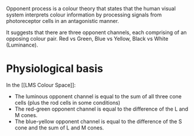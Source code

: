 Opponent process is a colour theory that states that the human visual system interprets colour information by processing signals from photoreceptor cells in an antagonistic manner.

It suggests that there are three opponent channels, each comprising of an opposing colour pair.
Red vs Green, Blue vs Yellow, Black vs White (Luminance). 

# Physiological basis
In the [[LMS Colour Space]]:
- The luminous opponent channel is equal to the sum of all three cone cells (plus the rod cells in some conditions)
- The red-green opponent channel is equal to the difference of the L and M cones.
- The blue-yellow opponent channel is equal to the difference of the S cone and the sum of L and M cones.
